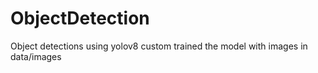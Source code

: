 # ObjectDetection
Object detections using yolov8
custom trained the model with images in data/images
